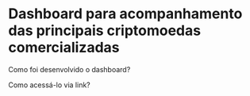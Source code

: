 # Dashboard para acompanhamento das principais criptomoedas comercializadas

Como foi desenvolvido o dashboard?

Como acessá-lo via link?